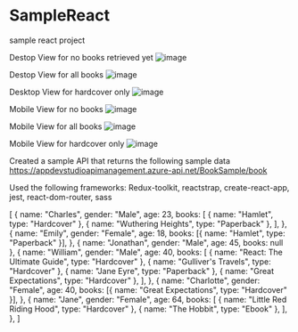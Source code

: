# SampleReact
sample react project

Destop View for no books retrieved yet
![image](https://github.com/josylmaro/SampleReact/assets/43123872/0c727e03-7d0a-4297-9193-90dd2afcbb0a)

Destop View for all books
![image](https://github.com/josylmaro/SampleReact/assets/43123872/b7dbc63d-8de8-4433-b23d-61e7e7f02cc8)

Desktop View for hardcover only
![image](https://github.com/josylmaro/SampleReact/assets/43123872/bb675b5f-dc6a-4096-ac1f-cade8ba276bc)

Mobile View for no books
![image](https://github.com/josylmaro/SampleReact/assets/43123872/c39927af-bc62-4fd9-8d0e-961cf5d958f3)

Mobile View for all books
![image](https://github.com/josylmaro/SampleReact/assets/43123872/addaddc5-acab-4d1a-8a63-7e7669bf011b)

Mobile View for hardcover only
![image](https://github.com/josylmaro/SampleReact/assets/43123872/43e74032-4dfb-45dd-92c9-3daa5a8e6c72)

Created a sample API that returns the following sample data 
https://appdevstudioapimanagement.azure-api.net/BookSample/book

Used the following frameworks:
Redux-toolkit, reactstrap, create-react-app, jest, react-dom-router, sass

[
  {
    name: "Charles",
    gender: "Male",
    age: 23,
    books: [
      { name: "Hamlet", type: "Hardcover" },
      { name: "Wuthering Heights", type: "Paperback" },
    ],
  },
  {
    name: "Emily",
    gender: "Female",
    age: 18,
    books: [{ name: "Hamlet", type: "Paperback" }],
  },
  { name: "Jonathan", gender: "Male", age: 45, books: null },
  {
    name: "William",
    gender: "Male",
    age: 40,
    books: [
      { name: "React: The Ultimate Guide", type: "Hardcover" },
      { name: "Gulliver's Travels", type: "Hardcover" },
      { name: "Jane Eyre", type: "Paperback" },
      { name: "Great Expectations", type: "Hardcover" },
    ],
  },
  {
    name: "Charlotte",
    gender: "Female",
    age: 40,
    books: [{ name: "Great Expectations", type: "Hardcover" }],
  },
  {
    name: "Jane",
    gender: "Female",
    age: 64,
    books: [
      { name: "Little Red Riding Hood", type: "Hardcover" },
      { name: "The Hobbit", type: "Ebook" },
    ],
  },
]


